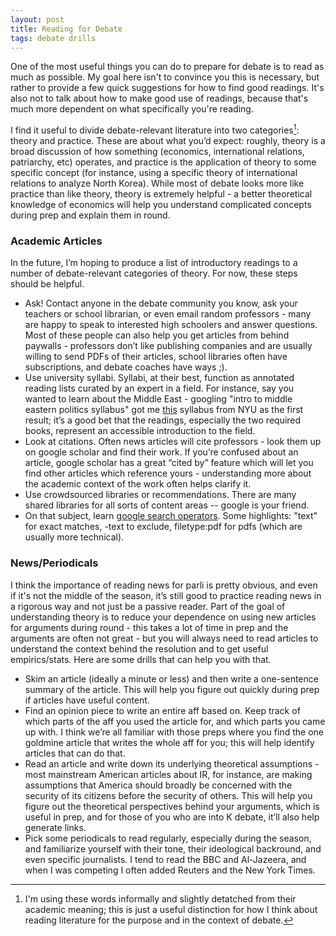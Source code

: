 ```yaml
---
layout: post
title: Reading for Debate
tags: debate drills
---
```


One of the most useful things you can do to prepare for debate is to read as much as possible. My goal here isn't to convince you this is necessary, but rather to provide a few quick suggestions for how to find good readings. It's also not to talk about how to make good use of readings, because that's much more dependent on what specifically you're reading.

I find it useful to divide debate-relevant literature into two categories[^informal-categories]: theory and practice. These are about what you’d expect: roughly, theory is a broad discussion of how something (economics, international relations, patriarchy, etc) operates, and practice is the application of theory to some specific concept (for instance, using a specific theory of international relations to analyze North Korea). While most of debate looks more like practice than like theory, theory is extremely helpful - a better theoretical knowledge of economics will help you understand complicated concepts during prep and explain them in round.

[^informal-categories]: I'm using these words informally and slightly detatched from their academic meaning; this is just a useful distinction for how I think about reading literature for the purpose and in the context of debate.

### Academic Articles

In the future, I’m hoping to produce a list of introductory readings to a number of debate-relevant categories of theory. For now, these steps should be helpful.

- Ask! Contact anyone in the debate community you know, ask your teachers or school librarian, or even email random professors - many are happy to speak to interested high schoolers and answer questions. Most of these people can also help you get articles from behind paywalls - professors don’t like publishing companies and are usually willing to send PDFs of their articles, school libraries often have subscriptions, and debate coaches have ways ;).
- Use university syllabi. Syllabi, at their best, function as annotated reading lists curated by an expert in a field. For instance, say you wanted to learn about the Middle East - googling "intro to middle eastern politics syllabus" got me [this](https://www.nyu.edu/content/dam/nyu/globalPrgms/documents/WashingtonDC/Syllabi/Spring_2019_Accessible/Syl_WashingtonDC_POL-UA%209540-001%20DC1_Goldman_Spring2019%20Syllabus.pdf) syllabus from NYU as the first result; it’s a good bet that the readings, especially the two required books, represent an accessible introduction to the field.
- Look at citations. Often news articles will cite professors - look them up on google scholar and find their work. If you’re confused about an article, google scholar has a great “cited by” feature which will let you find other articles which reference yours - understanding more about the academic context of the work often helps clarify it.
- Use crowdsourced libraries or recommendations. There are many shared libraries for all sorts of content areas -- google is your friend.
- On that subject, learn [google search operators](https://ahrefs.com/blog/google-advanced-search-operators/). Some highlights: "text" for exact matches, -text to exclude, filetype:pdf for pdfs (which are usually more technical).

### News/Periodicals

I think the importance of reading news for parli is pretty obvious, and even if it's not the middle of the season, it’s still good to practice reading news in a rigorous way and not just be a passive reader. Part of the goal of understanding theory is to reduce your dependence on using new articles for arguments during round - this takes a lot of time in prep and the arguments are often not great - but you will always need to read articles to understand the context behind the resolution and to get useful empirics/stats. Here are some drills that can help you with that.

- Skim an article (ideally a minute or less) and then write a one-sentence summary of the article. This will help you figure out quickly during prep if articles have useful content.
- Find an opinion piece to write an entire aff based on. Keep track of which parts of the aff you used the article for, and which parts you came up with. I think we’re all familiar with those preps where you find the one goldmine article that writes the whole aff for you; this will help identify articles that can do that.
- Read an article and write down its underlying theoretical assumptions - most mainstream American articles about IR, for instance, are making assumptions that America should broadly be concerned with the security of its citizens before the security of others. This will help you figure out the theoretical perspectives behind your arguments, which is useful in prep, and for those of you who are into K debate, it’ll also help generate links.
- Pick some periodicals to read regularly, especially during the season, and familiarize yourself with their tone, their ideological backround, and even specific journalists. I tend to read the BBC and Al-Jazeera, and when I was competing I often added Reuters and the New York Times.
